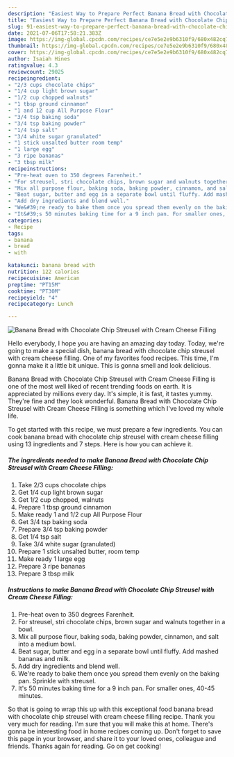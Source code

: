 ```yaml
---
description: "Easiest Way to Prepare Perfect Banana Bread with Chocolate Chip Streusel with Cream Cheese Filling"
title: "Easiest Way to Prepare Perfect Banana Bread with Chocolate Chip Streusel with Cream Cheese Filling"
slug: 91-easiest-way-to-prepare-perfect-banana-bread-with-chocolate-chip-streusel-with-cream-cheese-filling
date: 2021-07-06T17:58:21.383Z
image: https://img-global.cpcdn.com/recipes/ce7e5e2e9b6310f9/680x482cq70/banana-bread-with-chocolate-chip-streusel-with-cream-cheese-filling-recipe-main-photo.jpg
thumbnail: https://img-global.cpcdn.com/recipes/ce7e5e2e9b6310f9/680x482cq70/banana-bread-with-chocolate-chip-streusel-with-cream-cheese-filling-recipe-main-photo.jpg
cover: https://img-global.cpcdn.com/recipes/ce7e5e2e9b6310f9/680x482cq70/banana-bread-with-chocolate-chip-streusel-with-cream-cheese-filling-recipe-main-photo.jpg
author: Isaiah Hines
ratingvalue: 4.3
reviewcount: 29025
recipeingredient:
- "2/3 cups chocolate chips"
- "1/4 cup light brown sugar"
- "1/2 cup chopped walnuts"
- "1 tbsp ground cinnamon"
- "1 and 12 cup All Purpose Flour"
- "3/4 tsp baking soda"
- "3/4 tsp baking powder"
- "1/4 tsp salt"
- "3/4 white sugar granulated"
- "1 stick unsalted butter room temp"
- "1 large egg"
- "3 ripe bananas"
- "3 tbsp milk"
recipeinstructions:
- "Pre-heat oven to 350 degrees Farenheit."
- "For streusel, stri chocolate chips, brown sugar and walnuts together in a bowl."
- "Mix all purpose flour, baking soda, baking powder, cinnamon, and salt into a medium bowl."
- "Beat sugar, butter and egg in a separate bowl until fluffy. Add mashed bananas and milk."
- "Add dry ingredients and blend well."
- "We&#39;re ready to bake them once you spread them evenly on the baking pan. Sprinkle with streusel."
- "It&#39;s 50 minutes baking time for a 9 inch pan. For smaller ones, 40-45 minutes."
categories:
- Recipe
tags:
- banana
- bread
- with

katakunci: banana bread with 
nutrition: 122 calories
recipecuisine: American
preptime: "PT15M"
cooktime: "PT30M"
recipeyield: "4"
recipecategory: Lunch

---
```



![Banana Bread with Chocolate Chip Streusel with Cream Cheese Filling](https://img-global.cpcdn.com/recipes/ce7e5e2e9b6310f9/680x482cq70/banana-bread-with-chocolate-chip-streusel-with-cream-cheese-filling-recipe-main-photo.jpg)

Hello everybody, I hope you are having an amazing day today. Today, we're going to make a special dish, banana bread with chocolate chip streusel with cream cheese filling. One of my favorites food recipes. This time, I'm gonna make it a little bit unique. This is gonna smell and look delicious.

Banana Bread with Chocolate Chip Streusel with Cream Cheese Filling is one of the most well liked of recent trending foods on earth. It is appreciated by millions every day. It's simple, it is fast, it tastes yummy. They're fine and they look wonderful. Banana Bread with Chocolate Chip Streusel with Cream Cheese Filling is something which I've loved my whole life.




To get started with this recipe, we must prepare a few ingredients. You can cook banana bread with chocolate chip streusel with cream cheese filling using 13 ingredients and 7 steps. Here is how you can achieve it.

<!--inarticleads1-->

##### The ingredients needed to make Banana Bread with Chocolate Chip Streusel with Cream Cheese Filling:

1. Take 2/3 cups chocolate chips
1. Get 1/4 cup light brown sugar
1. Get 1/2 cup chopped, walnuts
1. Prepare 1 tbsp ground cinnamon
1. Make ready 1 and 1/2 cup All Purpose Flour
1. Get 3/4 tsp baking soda
1. Prepare 3/4 tsp baking powder
1. Get 1/4 tsp salt
1. Take 3/4 white sugar (granulated)
1. Prepare 1 stick unsalted butter, room temp
1. Make ready 1 large egg
1. Prepare 3 ripe bananas
1. Prepare 3 tbsp milk




<!--inarticleads2-->

##### Instructions to make Banana Bread with Chocolate Chip Streusel with Cream Cheese Filling:

1. Pre-heat oven to 350 degrees Farenheit.
1. For streusel, stri chocolate chips, brown sugar and walnuts together in a bowl.
1. Mix all purpose flour, baking soda, baking powder, cinnamon, and salt into a medium bowl.
1. Beat sugar, butter and egg in a separate bowl until fluffy. Add mashed bananas and milk.
1. Add dry ingredients and blend well.
1. We&#39;re ready to bake them once you spread them evenly on the baking pan. Sprinkle with streusel.
1. It&#39;s 50 minutes baking time for a 9 inch pan. For smaller ones, 40-45 minutes.




So that is going to wrap this up with this exceptional food banana bread with chocolate chip streusel with cream cheese filling recipe. Thank you very much for reading. I'm sure that you will make this at home. There's gonna be interesting food in home recipes coming up. Don't forget to save this page in your browser, and share it to your loved ones, colleague and friends. Thanks again for reading. Go on get cooking!
